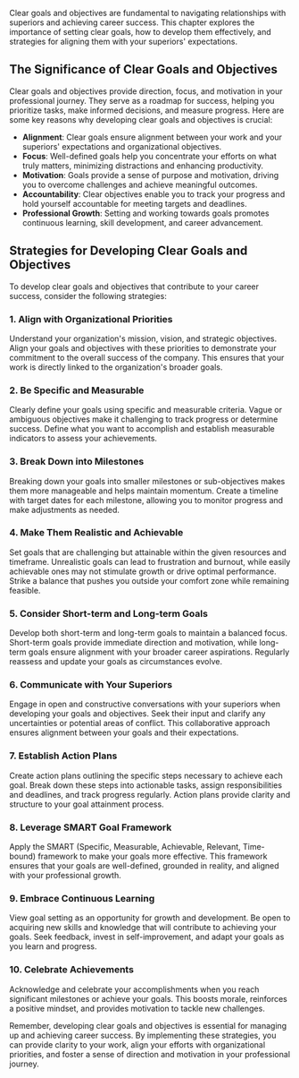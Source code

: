 
Clear goals and objectives are fundamental to navigating relationships with superiors and achieving career success. This chapter explores the importance of setting clear goals, how to develop them effectively, and strategies for aligning them with your superiors' expectations.

The Significance of Clear Goals and Objectives
----------------------------------------------

Clear goals and objectives provide direction, focus, and motivation in your professional journey. They serve as a roadmap for success, helping you prioritize tasks, make informed decisions, and measure progress. Here are some key reasons why developing clear goals and objectives is crucial:

* **Alignment**: Clear goals ensure alignment between your work and your superiors' expectations and organizational objectives.
* **Focus**: Well-defined goals help you concentrate your efforts on what truly matters, minimizing distractions and enhancing productivity.
* **Motivation**: Goals provide a sense of purpose and motivation, driving you to overcome challenges and achieve meaningful outcomes.
* **Accountability**: Clear objectives enable you to track your progress and hold yourself accountable for meeting targets and deadlines.
* **Professional Growth**: Setting and working towards goals promotes continuous learning, skill development, and career advancement.

Strategies for Developing Clear Goals and Objectives
----------------------------------------------------

To develop clear goals and objectives that contribute to your career success, consider the following strategies:

### 1. **Align with Organizational Priorities**

Understand your organization's mission, vision, and strategic objectives. Align your goals and objectives with these priorities to demonstrate your commitment to the overall success of the company. This ensures that your work is directly linked to the organization's broader goals.

### 2. **Be Specific and Measurable**

Clearly define your goals using specific and measurable criteria. Vague or ambiguous objectives make it challenging to track progress or determine success. Define what you want to accomplish and establish measurable indicators to assess your achievements.

### 3. **Break Down into Milestones**

Breaking down your goals into smaller milestones or sub-objectives makes them more manageable and helps maintain momentum. Create a timeline with target dates for each milestone, allowing you to monitor progress and make adjustments as needed.

### 4. **Make Them Realistic and Achievable**

Set goals that are challenging but attainable within the given resources and timeframe. Unrealistic goals can lead to frustration and burnout, while easily achievable ones may not stimulate growth or drive optimal performance. Strike a balance that pushes you outside your comfort zone while remaining feasible.

### 5. **Consider Short-term and Long-term Goals**

Develop both short-term and long-term goals to maintain a balanced focus. Short-term goals provide immediate direction and motivation, while long-term goals ensure alignment with your broader career aspirations. Regularly reassess and update your goals as circumstances evolve.

### 6. **Communicate with Your Superiors**

Engage in open and constructive conversations with your superiors when developing your goals and objectives. Seek their input and clarify any uncertainties or potential areas of conflict. This collaborative approach ensures alignment between your goals and their expectations.

### 7. **Establish Action Plans**

Create action plans outlining the specific steps necessary to achieve each goal. Break down these steps into actionable tasks, assign responsibilities and deadlines, and track progress regularly. Action plans provide clarity and structure to your goal attainment process.

### 8. **Leverage SMART Goal Framework**

Apply the SMART (Specific, Measurable, Achievable, Relevant, Time-bound) framework to make your goals more effective. This framework ensures that your goals are well-defined, grounded in reality, and aligned with your professional growth.

### 9. **Embrace Continuous Learning**

View goal setting as an opportunity for growth and development. Be open to acquiring new skills and knowledge that will contribute to achieving your goals. Seek feedback, invest in self-improvement, and adapt your goals as you learn and progress.

### 10. **Celebrate Achievements**

Acknowledge and celebrate your accomplishments when you reach significant milestones or achieve your goals. This boosts morale, reinforces a positive mindset, and provides motivation to tackle new challenges.

Remember, developing clear goals and objectives is essential for managing up and achieving career success. By implementing these strategies, you can provide clarity to your work, align your efforts with organizational priorities, and foster a sense of direction and motivation in your professional journey.
